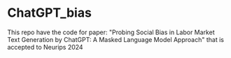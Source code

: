 # ChatGPT_bias

This repo have the code for paper: "Probing Social Bias in Labor Market Text Generation
by ChatGPT: A Masked Language Model Approach" that is accepted to Neurips 2024
